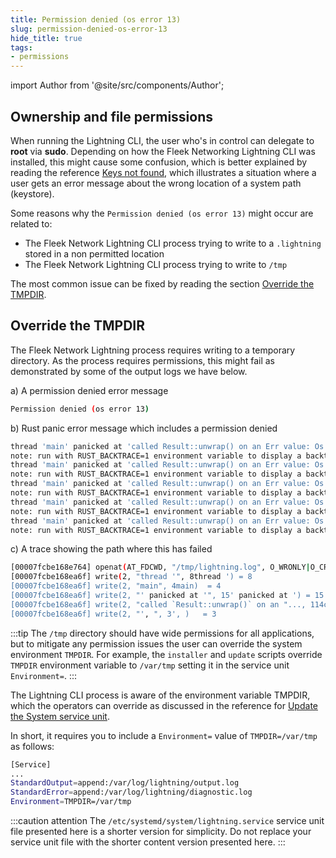 ```yaml
---
title: Permission denied (os error 13)
slug: permission-denied-os-error-13
hide_title: true
tags:
- permissions
---
```


import Author from '@site/src/components/Author';

## Ownership and file permissions

When running the Lightning CLI, the user who's in control can delegate to **root** via **sudo**. Depending on how the Fleek Networking Lightning CLI was installed, this might cause some confusion, which is better explained by reading the reference [Keys not found](/references/Lightning%20CLI/keys-not-found), which illustrates a situation where a user gets an error message about the wrong location of a system path (keystore).

Some reasons why the `Permission denied (os error 13)` might occur are related to:
- The Fleek Network Lightning CLI process trying to write to a `.lightning` stored in a non permitted location
- The Fleek Network Lightning CLI process trying to write to `/tmp`

The most common issue can be fixed by reading the section [Override the TMPDIR](#override-the-tmpdir).

## Override the TMPDIR

The Fleek Network Lightning process requires writing to a temporary directory. As the process requires permissions, this might fail as demonstrated by some of the output logs we have below.

a) A permission denied error message

```sh
Permission denied (os error 13)
```

b) Rust panic error message which includes a permission denied

```sh
thread 'main' panicked at 'called Result::unwrap() on an Err value: Os { code: 13, kind: PermissionDenied, message: "Permission denied" }', core/node/src/cli.rs:181:18
note: run with RUST_BACKTRACE=1 environment variable to display a backtrace
thread 'main' panicked at 'called Result::unwrap() on an Err value: Os { code: 13, kind: PermissionDenied, message: "Permission denied" }', core/node/src/cli.rs:181:18
note: run with RUST_BACKTRACE=1 environment variable to display a backtrace
thread 'main' panicked at 'called Result::unwrap() on an Err value: Os { code: 13, kind: PermissionDenied, message: "Permission denied" }', core/node/src/cli.rs:181:18
note: run with RUST_BACKTRACE=1 environment variable to display a backtrace
thread 'main' panicked at 'called Result::unwrap() on an Err value: Os { code: 13, kind: PermissionDenied, message: "Permission denied" }', core/node/src/cli.rs:181:18
note: run with RUST_BACKTRACE=1 environment variable to display a backtrace
thread 'main' panicked at 'called Result::unwrap() on an Err value: Os { code: 13, kind: PermissionDenied, message: "Permission denied" }', core/node/src/cli.rs:181:18
note: run with RUST_BACKTRACE=1 environment variable to display a backtrace
```

c) A trace showing the path where this has failed

```sh
[00007fcbe168e764] openat(AT_FDCWD, "/tmp/lightning.log", O_WRONLY|O_CREAT|O_APPEND|O_CLOEXEC, 0666) = -1 EACCES (Permission denied)
[00007fcbe168ea6f] write(2, "thread '", 8thread ') = 8
[00007fcbe168ea6f] write(2, "main", 4main)  = 4
[00007fcbe168ea6f] write(2, "' panicked at '", 15' panicked at ') = 15
[00007fcbe168ea6f] write(2, "called `Result::unwrap()` on an "..., 114called `Result::unwrap()` on an `Err` value: Os { code: 13, kind: PermissionDenied, message: "Permission denied" }) = 114
[00007fcbe168ea6f] write(2, "', ", 3', )   = 3
```

:::tip
The `/tmp` directory should have wide permissions for all applications, but to mitigate any permission issues the user can override the system environment `TMPDIR`. For example, the `installer` and `update` scripts override `TMPDIR` environment variable to `/var/tmp` setting it in the service unit `Environment=`.
:::

The Lightning CLI process is aware of the environment variable TMPDIR, which the operators can override as discussed in the reference for [Update the System service unit](/references/Lightning%20CLI/update-cli-from-source-code/#update-the-systemd-service-unit).

In short, it requires you to include a `Environment=` value of `TMPDIR=/var/tmp` as follows:

```sh
[Service]
...
StandardOutput=append:/var/log/lightning/output.log
StandardError=append:/var/log/lightning/diagnostic.log
Environment=TMPDIR=/var/tmp
```

:::caution attention
The `/etc/systemd/system/lightning.service` service unit file presented here is a shorter version for simplicity. Do not replace your service unit file with the shorter content version presented here.
:::

<Author
    name="Helder Oliveira"
    image="https://github.com/heldrida.png"
    title="Software Developer + DX"
    url="https://github.com/heldrida"
/>